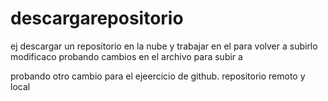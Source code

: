 # descargarepositorio
ej descargar un repositorio en la nube y trabajar en el para volver a subirlo modificaco
probando cambios en el archivo para subir a 

probando otro cambio para el ejeercicio de github.
repositorio remoto y local
